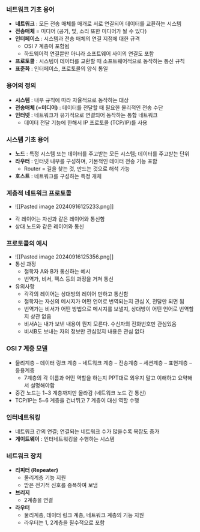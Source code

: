 ### 네트워크 기초 용어

- **네트워크** : 모든 전송 매체를 매개로 서로 연결되어 데이터를 교환하는 시스템
- **전송매체** = 미디어 (공기, 빛, 소리 또한 미디어가 될 수 있다)
- **인터페이스** : 시스템과 전송 매체의 연결 지점에 대한 규격
  - OSI 7 계층이 포함됨
  - 하드웨어적 연결뿐만 아니라 소프트웨어 사이의 연결도 포함
- **프로토콜** : 시스템이 데이터를 교환할 때 소프트웨어적으로 동작하는 통신 규칙
- **표준화** : 인터페이스, 프로토콜의 양식 통일

### 용어의 정의

- **시스템** : 내부 규칙에 따라 자율적으로 동작하는 대상
- **전송매체 (=미디어)** : 데이터를 전달할 때 필요한 물리적인 전송 수단
- **인터넷** : 네트워크가 유기적으로 연결되어 동작하는 통합 네트워크
  - 데이터 전달 기능에 한해서 IP 프로토콜 (TCP/IP)를 사용

### 시스템 기초 용어

- **노드** : 특정 시스템 또는 데이터를 주고받는 모든 시스템; 데이터를 주고받는 단위
- **라우터** : 인터넷 내부를 구성하며, 기본적인 데이터 전송 기능 포함
  - Router = 길을 찾는 것, 만드는 것으로 해석 가능
- **호스트** : 네트워크를 구성하는 특정 개체

### 계층적 네트워크 프로토콜
+ ![[Pasted image 20240916125233.png]]
- 각 레이어는 자신과 같은 레이어와 통신함
- 상대 노드와 같은 레이어와 통신
### 프로토콜의 예시
  - ![[Pasted image 20240916125356.png]]
  - 통신 과정
    - 철학자 A와 B가 통신하는 예시
    - 번역가, 비서, 팩스 등의 과정을 거쳐 통신
- 유의사항
	- 각각의 레이어는 상대방의 레이어 만하고 통신함
	- 철학자는 자신의 메시지가 어떤 언어로 번역되는지 관심 X, 전달만 되면 됨
	- 번역가는 비서가 어떤 방법으로 메시지를 보낼지, 상대방이 어떤 언어로 번역할지 상관 없음
	- 비서A는 내가 보낸 내용이 뭔지 모른다. 수신자의 전화번호만 관심있음
	- 비서B도 보내는 자의 정보만 관심있지 내용은 관심 없다

### OSI 7 계층 모델

- 물리계층 – 데이터 링크 계층 – 네트워크 계층 – 전송계층 – 세션계층 – 표현계층 – 응용계층
	- 7계층의 각 이름과 어떤 역할을 하는지 PPT대로 외우지 말고 이해하고 요약해서 설명해야함
- 중간 노드는 1~3 계층까지만 올라감 (네트워크 노드 간 통신)
- TCP/IP는 5~6 계층을 건너뛰고 7 계층이 대신 역할 수행

### 인터네트워킹

- 네트워크 간의 연결; 연결되는 네트워크 수가 많을수록 복잡도 증가
- **게이트웨이** : 인터네트워킹을 수행하는 시스템

### 네트워크 장치

- **리피터 (Repeater)**
  - 물리계층 기능 지원
  - 받은 전기적 신호를 증폭하여 보냄
- **브리지**
  - 2계층을 연결
- **라우터**
  - 물리계층, 데이터 링크 계층, 네트워크 계층의 기능 지원
  - 라우터는 1, 2계층을 필수적으로 포함

